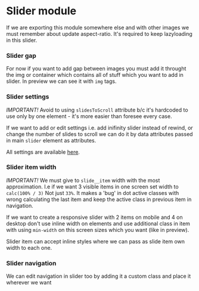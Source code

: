 # Slider module

If we are exporting this module somewhere else and with other images we must
remember about update aspect-ratio.
It's required to keep lazyloading in this slider.

### Slider gap

For now if you want to add gap between images you must add it throught
the img or container which contains all of stuff which you want to add in slider.
In preview we can see it with `img` tags.

### Slider settings

*IMPORTANT!*
Avoid to using `slidesToScroll` attribute b/c it's hardcoded to use only
by one element - it's more easier than foresee every case.

If we want to add or edit settings i.e. add inifinity slider instead of rewind,
or change the number of slides to scroll we can do it by data attributes
passed in main `slider` element as attributes.

All settings are available [here](http://meandmax.github.io/lory/).

### Slider item width

*IMPORTANT!*
We must give to `slide__item` width with the most approximation.
I.e if we want 3 visible items in one screen set width to `calc(100% / 3)`
Not just `33%`.
It makes a 'bug' in dot active classes with wrong calculating the last item
and keep the active class in previous item in navigation.

If we want to create a responsive slider with 2 items on mobile and 4 on desktop
don't use inline width on elements and use additional class in item with using
`min-width` on this screen sizes which you want (like in preview).

Slider item can accept inline styles where we can pass as slide item
own width to each one.

### Slider navigation

We can edit navigation in slider too by adding it a custom class and place it
wherever we want
